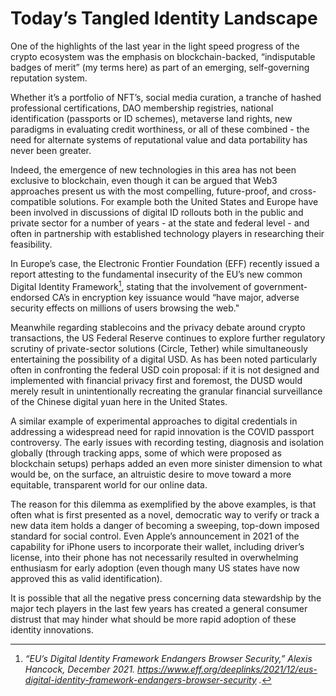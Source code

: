# Today’s Tangled Identity Landscape
           
One of the highlights of the last year in the light speed progress of the crypto ecosystem was the emphasis on blockchain-backed, “indisputable badges of merit” (my terms here) as part of an emerging, self-governing reputation system. 

Whether it’s a portfolio of NFT’s, social media curation, a tranche of hashed professional certifications, DAO membership registries, national identification (passports or ID schemes), metaverse land rights, new paradigms in evaluating credit worthiness, or all of these combined - the need for alternate systems of reputational value and data portability has never been greater.

Indeed, the emergence of new technologies in this area has not been exclusive to blockchain, even though it can be argued that Web3 approaches present us with the most compelling, future-proof, and cross-compatible solutions.  For example both the United States and Europe have been involved in discussions of digital ID rollouts both in the public and private sector for a number of years - at the state and federal level - and often in partnership with established technology players in researching their feasibility.  

In Europe’s case, the Electronic Frontier Foundation (EFF) recently issued a report attesting to the fundamental insecurity of the EU’s new common Digital Identity Framework[^1], stating that the involvement of government-endorsed CA’s in encryption key issuance would “have major, adverse security effects on millions of users browsing the web."

Meanwhile regarding stablecoins and the privacy debate around crypto transactions, the US Federal Reserve continues to explore further regulatory scrutiny of private-sector solutions (Circle, Tether) while simultaneously entertaining the possibility of a digital USD. As has been noted particularly often in confronting the federal USD coin proposal: if it is not designed and implemented with financial privacy first and foremost, the DUSD would merely result in unintentionally recreating the granular financial surveillance of the Chinese digital yuan here in the United States.

A similar example of experimental approaches to digital credentials in addressing a widespread need for rapid innovation is the COVID passport controversy. The early issues with recording testing, diagnosis and isolation globally (through tracking apps, some of which were proposed as blockchain setups) perhaps added an even more sinister dimension to what would be, on the surface, an altruistic desire to move toward a more equitable, transparent world for our online data. 

The reason for this dilemma as exemplified by the above examples, is that often what is first presented as a novel, democratic way to verify or track a new data item holds a danger of becoming a sweeping, top-down imposed standard for social control. Even Apple’s announcement in 2021 of the capability for iPhone users to incorporate their wallet, including driver’s license, into their phone has not necessarily resulted in overwhelming enthusiasm for early adoption (even though many US states have now approved this as valid identification).  

It is possible that all the negative press concerning data stewardship by the major tech players in the last few years has created a general consumer distrust that may hinder what should be more rapid adoption of these identity innovations.


[^1]: *“EU’s Digital Identity Framework Endangers Browser Security,” Alexis Hancock, December 2021. https://www.eff.org/deeplinks/2021/12/eus-digital-identity-framework-endangers-browser-security .*
